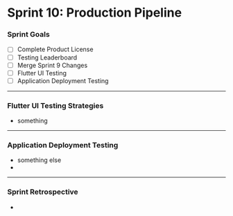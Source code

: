 # Sprint 10: Production Pipeline

### Sprint Goals
- [ ] Complete Product License
- [ ] Testing Leaderboard
- [ ] Merge Sprint 9 Changes
- [ ] Flutter UI Testing 
- [ ] Application Deployment Testing
---



### Flutter UI Testing Strategies
* something
---


### Application Deployment Testing
* something else
* 
---



### Sprint Retrospective
* 
